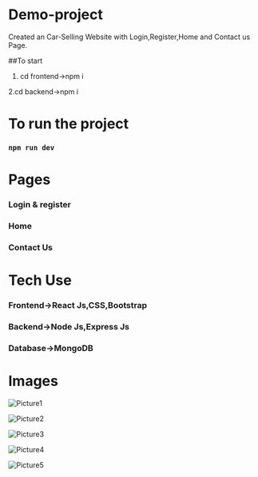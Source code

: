 
# Demo-project
Created an Car-Selling Website with Login,Register,Home and Contact us Page.

##To start
1. cd frontend->npm i

2.cd backend->npm i

# To run the project
### `npm run dev`

# Pages
### Login & register
### Home
### Contact Us

# Tech Use
### Frontend->React Js,CSS,Bootstrap
### Backend->Node Js,Express Js
### Database->MongoDB

# Images

![Picture1](https://user-images.githubusercontent.com/88181451/200916387-66d50f84-ddd0-47f7-a756-650760d4af71.png)

![Picture2](https://user-images.githubusercontent.com/88181451/200916517-b22a8f3e-5819-4814-b313-d5181059e599.png)

![Picture3](https://user-images.githubusercontent.com/88181451/200917167-bf2d2425-c33c-4996-b733-0842bec4754d.png)

![Picture4](https://user-images.githubusercontent.com/88181451/200917184-2a5760ef-334f-4118-a7ec-f41010873ed9.png)

![Picture5](https://user-images.githubusercontent.com/88181451/200917197-883fcace-6c54-4e0e-9c34-ce4303d6db92.png)
